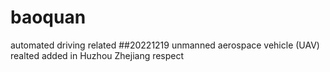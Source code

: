 # baoquan
automated driving related
##20221219
unmanned aerospace vehicle (UAV) realted
added in Huzhou Zhejiang
respect

